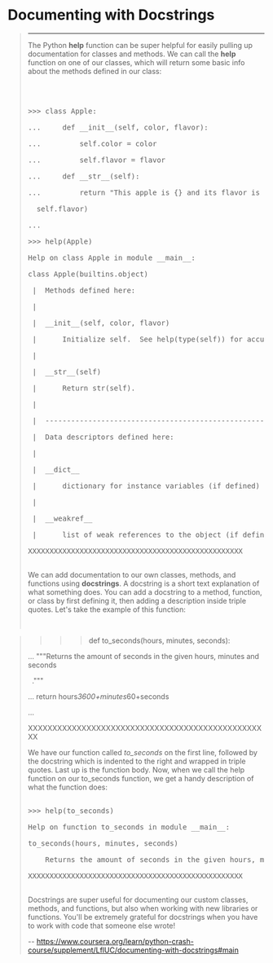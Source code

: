 # Documenting with Docstrings
> 
> * * *
> 
> The Python **help** function can be super helpful for easily pulling up documentation for classes and methods. We can call the **help** function on one of our classes, which will return some basic info about the methods defined in our class:
> 
> <pre contenteditable="false" data-language="python" tabindex="0" style="opacity: 1;">
> 
> 
> 
> >>> class Apple:
> 
> ...     def __init__(self, color, flavor):
> 
> ...         self.color = color
> 
> ...         self.flavor = flavor
> 
> ...     def __str__(self):
> 
> ...         return "This apple is {} and its flavor is {}".format(self.color, 
> 
>   self.flavor)
> 
> ... 
> 
> >>> help(Apple)
> 
> Help on class Apple in module __main__:
> 
> class Apple(builtins.object)
> 
>  |  Methods defined here:
> 
>  |  
> 
>  |  __init__(self, color, flavor)
> 
>  |      Initialize self.  See help(type(self)) for accurate signature.
> 
>  |  
> 
>  |  __str__(self)
> 
>  |      Return str(self).
> 
>  |  
> 
>  |  ----------------------------------------------------------------------
> 
>  |  Data descriptors defined here:
> 
>  |  
> 
>  |  __dict__
> 
>  |      dictionary for instance variables (if defined)
> 
>  |  
> 
>  |  __weakref__
> 
>  |      list of weak references to the object (if defined)
> 
> XXXXXXXXXXXXXXXXXXXXXXXXXXXXXXXXXXXXXXXXXXXXXXXXXX
> 
> </pre>
> 
> We can add documentation to our own classes, methods, and functions using **docstrings**. A docstring is a short text explanation of what something does. You can add a docstring to a method, function, or class by first defining it, then adding a description inside triple quotes. Let's take the example of this function:
> 
> <pre contenteditable="false" data-language="python" tabindex="0" style="opacity: 1;">

> >>> def to_seconds(hours, minutes, seconds):
> 
> ...     """Returns the amount of seconds in the given hours, minutes and seconds
> 
>   ."""
> 
> ...     return hours*3600+minutes*60+seconds
> 
> ... 
> 
> XXXXXXXXXXXXXXXXXXXXXXXXXXXXXXXXXXXXXXXXXXXXXXXXXX
> 
> </pre>
> 
> We have our function called _to_seconds_ on the first line, followed by the docstring which is indented to the right and wrapped in triple quotes. Last up is the function body. Now, when we call the help function on our to_seconds function, we get a handy description of what the function does:
> 
> <pre contenteditable="false" data-language="python" tabindex="0" style="opacity: 1;">
> 
> >>> help(to_seconds)
> 
> Help on function to_seconds in module __main__:
> 
> to_seconds(hours, minutes, seconds)
> 
>     Returns the amount of seconds in the given hours, minutes and seconds.
> 
> XXXXXXXXXXXXXXXXXXXXXXXXXXXXXXXXXXXXXXXXXXXXXXXXXX
> 
> </pre>
> 
> Docstrings are super useful for documenting our custom classes, methods, and functions, but also when working with new libraries or functions. You'll be extremely grateful for docstrings when you have to work with code that someone else wrote!
>
> -- https://www.coursera.org/learn/python-crash-course/supplement/LflUC/documenting-with-docstrings#main
